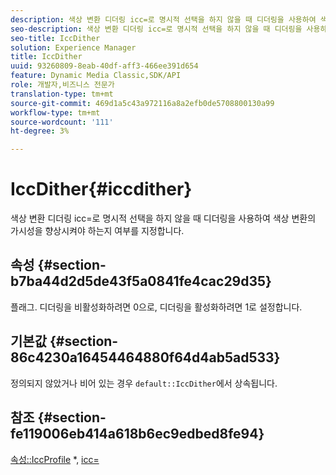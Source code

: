```yaml
---
description: 색상 변환 디더링 icc=로 명시적 선택을 하지 않을 때 디더링을 사용하여 색상 변환의 가시성을 향상시켜야 하는지 여부를 지정합니다.
seo-description: 색상 변환 디더링 icc=로 명시적 선택을 하지 않을 때 디더링을 사용하여 색상 변환의 가시성을 향상시켜야 하는지 여부를 지정합니다.
seo-title: IccDither
solution: Experience Manager
title: IccDither
uuid: 93260809-8eab-40df-aff3-466ee391d654
feature: Dynamic Media Classic,SDK/API
role: 개발자,비즈니스 전문가
translation-type: tm+mt
source-git-commit: 469d1a5c43a972116a8a2efb0de5708800130a99
workflow-type: tm+mt
source-wordcount: '111'
ht-degree: 3%

---
```



# IccDither{#iccdither}

색상 변환 디더링 icc=로 명시적 선택을 하지 않을 때 디더링을 사용하여 색상 변환의 가시성을 향상시켜야 하는지 여부를 지정합니다.

## 속성 {#section-b7ba44d2d5de43f5a0841fe4cac29d35}

플래그. 디더링을 비활성화하려면 0으로, 디더링을 활성화하려면 1로 설정합니다.

## 기본값 {#section-86c4230a16454464880f64d4ab5ad533}

정의되지 않았거나 비어 있는 경우 `default::IccDither`에서 상속됩니다.

## 참조 {#section-fe119006eb414a618b6ec9edbed8fe94}

[속성::IccProfile](../../../../../is-api/image-catalog/image-serving-api-ref/c-image-catalog-reference/c-attributes-reference/r-iccprofilegray.md) *,  [icc=](../../../../../is-api/http-ref/image-serving-api-ref/c-http-protocol-reference/c-command-reference/r-icc.md#reference-182b5679e21e4df3b4d330535a5a7517)

